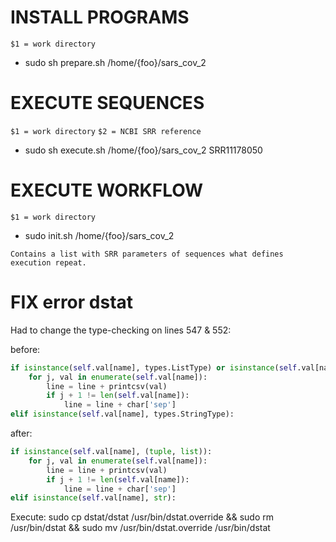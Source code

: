 
# INSTALL PROGRAMS

`$1 = work directory`
* sudo sh prepare.sh /home/{foo}/sars_cov_2

# EXECUTE SEQUENCES

`$1 = work directory`
`$2 = NCBI SRR reference`
* sudo sh execute.sh /home/{foo}/sars_cov_2 SRR11178050

# EXECUTE WORKFLOW

`$1 = work directory`
* sudo init.sh /home/{foo}/sars_cov_2

`Contains a list with SRR parameters of sequences what defines execution repeat.`

# FIX error dstat 
Had to change the type-checking on lines 547 & 552:

before:
```python
if isinstance(self.val[name], types.ListType) or isinstance(self.val[name], types.TupleType):
    for j, val in enumerate(self.val[name]):
        line = line + printcsv(val)
        if j + 1 != len(self.val[name]):
            line = line + char['sep']
elif isinstance(self.val[name], types.StringType):
```
after:
```python
if isinstance(self.val[name], (tuple, list)):
    for j, val in enumerate(self.val[name]):
        line = line + printcsv(val)
        if j + 1 != len(self.val[name]):
            line = line + char['sep']
elif isinstance(self.val[name], str):
```
Execute: 
sudo cp dstat/dstat /usr/bin/dstat.override && sudo rm /usr/bin/dstat && sudo mv /usr/bin/dstat.override /usr/bin/dstat
